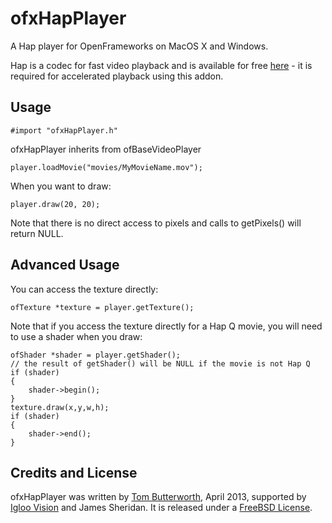 ofxHapPlayer
============

A Hap player for OpenFrameworks on MacOS X and Windows.

Hap is a codec for fast video playback and is available for free [here](https://github.com/Vidvox/hap-qt-codec) - it is required for accelerated playback using this addon.

Usage
-----

    #import "ofxHapPlayer.h"

ofxHapPlayer inherits from ofBaseVideoPlayer

    player.loadMovie("movies/MyMovieName.mov");

When you want to draw:

	player.draw(20, 20);

Note that there is no direct access to pixels and calls to getPixels() will return NULL.

Advanced Usage
--------------

You can access the texture directly:

	ofTexture *texture = player.getTexture();

Note that if you access the texture directly for a Hap Q movie, you will need to use a shader when you draw:

    ofShader *shader = player.getShader();
    // the result of getShader() will be NULL if the movie is not Hap Q
    if (shader)
    {
        shader->begin();
    }
	texture.draw(x,y,w,h);
    if (shader)
    {
        shader->end();
    }
    
Credits and License
-------------------

ofxHapPlayer was written by [Tom Butterworth](http://kriss.cx/tom), April 2013, supported by [Igloo Vision](http://www.igloovision.com/) and James Sheridan. It is released under a [FreeBSD License](http://github.com/bangnoise/ofxHapPlayer/blob/master/LICENSE).

